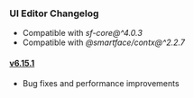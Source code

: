 ### UI Editor Changelog

- Compatible with *sf-core@^4.0.3*
- Compatible with *@smartface/contx@^2.2.7*

#### <a href="https://developer.smartface.io/blog/release-notes-6113" target="_blank" >v6.15.1</a>

- Bug fixes and performance improvements
